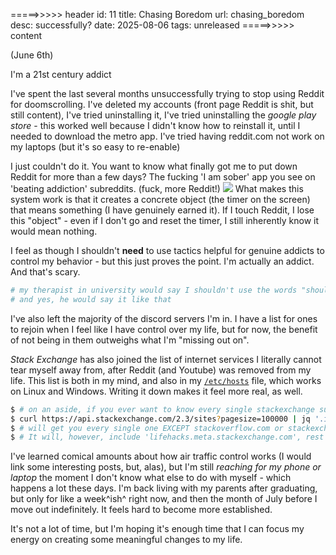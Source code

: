 =====>>>>> header
id: 11
title: Chasing Boredom
url: chasing_boredom
desc: successfully?
date: 2025-08-06
tags: unreleased
=====>>>>> content

(June 6th)

I'm a 21st century addict

I've spent the last several months unsuccessfully trying to stop using Reddit for doomscrolling. I've deleted my accounts (front page Reddit is shit, but still content), I've tried uninstalling it, I've tried uninstalling the *google play store* - this worked well because I didn't know how to reinstall it, until I needed to download the metro app. I've tried having reddit.com not work on my laptops (but it's so easy to re-enable)

I just couldn't do it. You want to know what finally got me to put down Reddit for more than a few days? The fucking 'I am sober' app you see on 'beating addiction' subreddits. (fuck, more Reddit!)
![](/img/doomscrolling.png)
What makes this system work is that it creates a concrete object (the timer on the screen) that means something (I have genuinely earned it). If I touch Reddit, I lose this "object" - even if I don't go and reset the timer, I still inherently know it would mean nothing.

I feel as though I shouldn't **need** to use tactics helpful for genuine addicts to control my behavior - but this just proves the point. I'm actually an addict. And that's scary.

```bash
# my therapist in university would say I shouldn't use the words "should" or "shouldn't". 
# and yes, he would say it like that
```

I've also left the majority of the discord servers I'm in. I have a list for ones to rejoin when I feel like I have control over my life, but for now, the benefit of not being in them outweighs what I'm "missing out on".

*Stack Exchange* has also joined the list of internet services I literally cannot tear myself away from, after Reddit (and Youtube) was removed from my life. This list is both in my mind, and also in my [`/etc/hosts`](https://static.carson.sh/hosts) file, which works on Linux and Windows. Writing it down makes it feel more real, as well.

```bash
$ # on an aside, if you ever want to know every single stackexchange subdomain
$ curl https://api.stackexchange.com/2.3/sites?pagesize=100000 | jq '.items[] | .site_url' -r | sort | uniq
$ # will get you every single one EXCEPT stackoverflow.com or stackexchange.com
$ # It will, however, include 'lifehacks.meta.stackexchange.com', rest assure
```

I've learned comical amounts about how air traffic control works (I would link some interesting posts, but, alas), but I'm still *reaching for my phone or laptop* the moment I don't know what else to do with myself - which happens a lot these days. I'm back living with my parents after graduating, but only for like a week^ish^ right now, and then the month of July before I move out indefinitely. It feels hard to become more established.

It's not a lot of time, but I'm hoping it's enough time that I can focus my energy on creating some meaningful changes to my life.





